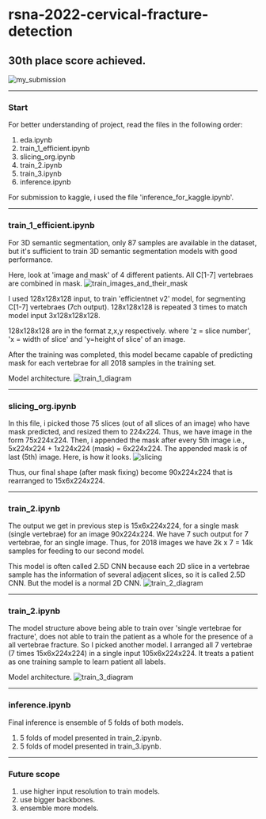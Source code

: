 # rsna-2022-cervical-fracture-detection
## 30th place score achieved.
![my_submission](https://user-images.githubusercontent.com/49610834/221353934-20d43467-4874-426b-ba17-79597f800f43.png)

-----

### Start 
For better understanding of project, read the files in the following order:
1. eda.ipynb 
2. train_1_efficient.ipynb
3. slicing_org.ipynb
4. train_2.ipynb
5. train_3.ipynb
6. inference.ipynb

For submission to kaggle, i used the file 'inference_for_kaggle.ipynb'.

-----

### train_1_efficient.ipynb
For 3D semantic segmentation, only 87 samples are available in the dataset, but it's sufficient to train 3D semantic segmentation models with good performance.

Here, look at 'image and mask' of 4 different patients. All C[1-7] vertebraes are combined in mask.
![train_images_and_their_mask](https://user-images.githubusercontent.com/49610834/221358169-bf5c2665-0a30-4c6c-a36b-f3e659d9d37b.png)


I used 128x128x128 input, to train 'efficientnet v2' model, for segmenting C[1-7] vertebraes (7ch output). 128x128x128 is repeated 3 times to match model input 3x128x128x128.

128x128x128 are in the format z,x,y respectively. where 'z = slice number', 'x = width of slice' and 'y=height of slice' of an image.

After the training was completed, this model became capable of predicting mask for each vertebrae for all 2018 samples in the training set.

Model architecture.
![train_1_diagram](https://user-images.githubusercontent.com/49610834/221358709-19470e68-d316-430a-b966-11de867b1927.jpg)

-----

### slicing_org.ipynb
In this file, i picked those 75 slices (out of all slices of an image) who have mask predicted, and resized them to 224x224. Thus, we have image in the form 75x224x224. Then, i appended the mask after every 5th image i.e., 5x224x224 + 1x224x224 (mask) = 6x224x224. The appended mask is of last (5th) image. Here, is how it looks.
![slicing](https://user-images.githubusercontent.com/49610834/221360768-d5440179-6e1b-4f83-937c-7a2faa5d4200.png)

Thus, our final shape (after mask fixing) become 90x224x224 that is rearranged to 15x6x224x224.

-----

### train_2.ipynb
The output we get in previous step is 15x6x224x224, for a single mask (single vertebrae) for an image 90x224x224. We have 7 such output for 7 vertebrae, for an single image. Thus, for 2018 images we have 2k x 7 = 14k samples for feeding to our second model. 

This model is often called 2.5D CNN because each 2D slice in a vertebrae sample has the information of several adjacent slices, so it is called 2.5D CNN. But the model is a normal 2D CNN.
![train_2_diagram](https://user-images.githubusercontent.com/49610834/221361642-c8ede1a3-5cad-410d-84bb-feacd25ad30c.jpg)

-----

### train_2.ipynb
The model structure above being able to train over 'single vertebrae for fracture', does not able to train the patient as a whole for the presence of a all vertebrae fracture. So I picked another model. I arranged all 7 vertebrae (7 times 15x6x224x224) in a single input 105x6x224x224. It treats a patient as one training sample to learn patient all labels.

Model architecture.
![train_3_diagram](https://user-images.githubusercontent.com/49610834/221361931-21286688-7cee-45ff-aebb-05a8a970d283.jpg)

-----

### inference.ipynb
Final inference is ensemble of 5 folds of both models.
1. 5 folds of model presented in train_2.ipynb.
2. 5 folds of model presented in train_3.ipynb.

-----

### Future scope
1. use higher input resolution to train models.
2. use bigger backbones.
3. ensemble more models.
